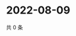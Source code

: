 # 2022-08-09

共 0 条

<!-- BEGIN WEIBO -->
<!-- 最后更新时间 Tue Aug 09 2022 20:10:09 GMT+0800 (China Standard Time) -->

<!-- END WEIBO -->

